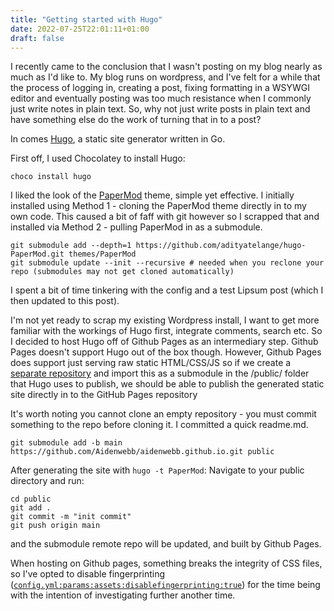 ```yaml
---
title: "Getting started with Hugo"
date: 2022-07-25T22:01:11+01:00
draft: false
---
```


I recently came to the conclusion that I wasn't posting on my blog nearly as much as I'd like to. My blog runs on wordpress, and I've felt for a while that the process of logging in, creating a post, fixing formatting in a WSYWGI editor and eventually posting was too much resistance when I commonly just write notes in plain text. So, why not just write posts in plain text and have something else do the work of turning that in to a post?

In comes [Hugo](https://gohugo.io/), a static site generator written in Go.

First off, I used Chocolatey to install Hugo:
```
choco install hugo
```

I liked the look of the [PaperMod](https://adityatelange.github.io/hugo-PaperMod/posts/papermod/papermod-installation/) theme, simple yet effective. I initially installed using Method 1 - cloning the PaperMod theme directly in to my own code. This caused a bit of faff with git however so I scrapped that and installed via Method 2 - pulling PaperMod in as a submodule.

```
git submodule add --depth=1 https://github.com/adityatelange/hugo-PaperMod.git themes/PaperMod
git submodule update --init --recursive # needed when you reclone your repo (submodules may not get cloned automatically)
```

I spent a bit of time tinkering with the config and a test Lipsum post (which I then updated to this post).

I'm not yet ready to scrap my existing Wordpress install, I want to get more familiar with the workings of Hugo first, integrate comments, search etc. So I decided to host Hugo off of Github Pages as an intermediary step. Github Pages doesn't support Hugo out of the box though. However, Github Pages does support just serving raw static HTML/CSS/JS so if we create a [separate repository](https://github.com/Aidenwebb/aidenwebb.github.io) and import this as a submodule in the /public/ folder that Hugo uses to publish, we should be able to publish the generated static site directly in to the GitHub Pages repository

It's worth noting you cannot clone an empty repository - you must commit something to the repo before cloning it. I committed a quick readme.md.

```
git submodule add -b main https://github.com/Aidenwebb/aidenwebb.github.io.git public
```

After generating the site with ```hugo -t PaperMod```:
Navigate to your public directory and run:
```
cd public
git add .
git commit -m "init commit"
git push origin main
```
and the submodule remote repo will be updated, and built by Github Pages.

When hosting on Github pages, something breaks the integrity of CSS files, so I've opted to disable fingerprinting ([`config.yml:params:assets:disablefingerprinting:true`](https://github.com/Aidenwebb/aidenwebb-com-blog-code/blob/main/blog/config.yml)) for the time being with the intention of investigating further another time.


